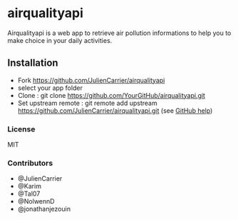 # airqualityapi

Airqualityapi is a web app to retrieve air pollution informations to help you to make choice in your daily activities.

## Installation

- Fork https://github.com/JulienCarrier/airqualityapi
- select your app folder
- Clone : git clone  https://github.com/YourGitHub/airqualityapi.git
- Set upstream remote : git remote add upstream https://github.com/JulienCarrier/airqualityapi.git (see [GitHub help](https://help.github.com/articles/syncing-a-fork/))

### License
MIT

### Contributors
- @JulienCarrier
- @Karim
- @Tal07
- @NolwennD
- @jonathanjezouin



